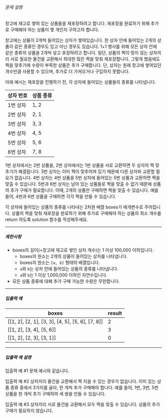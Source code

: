 ###### 문제 설명

창고에 재고로 쌓여 있는 상품들을 재포장하려고 합니다. 재포장을 완료하기 위해 추가로 구매해야 하는 상품이 몇 개인지 구하고자 합니다.

창고에는 상품이 2개씩 들어있는 상자가 쌓여있습니다. 한 상자 안에 들어있는 2개의 상품이 같은 종류인 경우도 있고 아닌 경우도 있습니다. 1+1 행사를 위해 모든 상자 안에 같은 종류의 상품을 2개씩 넣고 포장하려고 합니다. 일단, 상품의 짝이 맞지 않는 상자끼리 서로 필요한 물건을 교환해서 최대한 많은 짝을 맞춰 재포장합니다. 그렇게 했음에도 짝을 맞추기에 수량이 부족한 상품은 추가 구매합니다. 단, 상자는 원래 창고에 쌓여있던 개수만큼 사용할 수 있으며, 추가로 더 가져오거나 구입하지 못합니다.

아래 예시는 재포장을 진행하기 전, 각 상자에 들어있는 상품들의 종류를 나타냅니다.

| 상자 번호 | 상품 종류 |
| --------- | --------- |
| 1번 상자  | 1, 2      |
| 2번 상자  | 2, 1      |
| 3번 상자  | 3, 3      |
| 4번 상자  | 4, 5      |
| 5번 상자  | 5, 6      |
| 6번 상자  | 7, 8      |

1번 상자에서는 2번 상품을, 2번 상자에서는 1번 상품을 서로 교환하면 두 상자의 짝 맞추기가 해결됩니다. 3번 상자는 이미 짝이 맞추어져 있기 때문에 다른 상자와 교환할 필요가 없습니다. 4번 상자는 4번 상품을 5번 상자에 들어있는 5번 상품과 교환하면 짝을 맞출 수 있습니다. 5번과 6번 상자는 남아 있는 상품들로 짝을 맞출 수 없기 때문에 상품의 추가 구매가 필요합니다. 이때, 2개의 상품만 구매하면 짝을 맞출 수 있습니다. 예를 들어, 4번과 6번 상품을 구매하면 각각 짝을 만들 수 있습니다.

각 상자에 들어있는 상품의 종류를 나타내는 2차원 배열 boxes가 매개변수로 주어집니다. 상품의 짝을 맞춰 재포장을 완료하기 위해 추가로 구매해야 하는 상품의 최소 개수를 return 하도록 solution 함수를 작성해주세요.

------

##### 제한사항

- boxes의 길이(=창고에 재고로 쌓인 상자 개수)는 1 이상 100,000 이하입니다.
  - boxes의 원소는 2개의 상품이 들어있는 상자를 나타냅니다.
  - boxes의 원소는 `[a, b]` 형태의 배열입니다.
  - `a`와 `b`는 상자 안에 들어있는 상품의 종류를 나타냅니다.
  - `a`와 `b`는 1 이상 1,000,000 이하인 자연수입니다.
- 모든 상품 종류에 대해 추가 구매 가능한 수량은 무한합니다.

------

##### 입출력 예

| boxes                                            | result |
| ------------------------------------------------ | ------ |
| [[1, 2], [2, 1], [3, 3], [4, 5], [5, 6], [7, 8]] | 2      |
| [[1, 2], [3, 4], [5, 6]]                         | 3      |
| [[1, 2], [2, 3], [3, 1]]                         | 0      |

------

##### 입출력 예 설명

입출력 예 #1
문제 예시와 같습니다.

입출력 예 #2
상자끼리 물건을 교환해서 짝 지을 수 있는 경우가 없습니다. 이미 있는 상품 종류 중에서 3가지를 골라, 한 개씩 추가 구매해야 합니다. 예를 들어, 1번, 3번, 5번 상품을 한 개씩 추가 구매하여 세 쌍을 만들 수 있습니다.

입출력 예 #3
상자끼리 서로 물건을 교환해서 모두 짝을 맞출 수 있습니다. 상품의 추가 구매가 필요하지 않습니다.